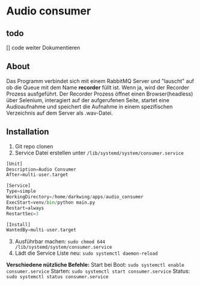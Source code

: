 # Audio consumer

## todo
[] code weiter Dokumentieren

## About
Das Programm verbindet sich mit einem RabbitMQ Server und "lauscht" auf ob die Queue mit dem Name __recorder__ füllt ist. Wenn ja, wird der Recorder Prozess ausfgeführt.
Der Recorder Prozess öffnet einen Browser(headless) über Selenium, interagiert auf der aufgerufenen Seite, startet eine Audioaufnahme und speichert die Aufnahme in einem spezifischen Verzeichnis auf dem Server als .wav-Datei.

## Installation

1. Git repo clonen
2. Service Datei erstellen unter `/lib/systemd/system/consumer.service`

``` Python
[Unit]
Description=Audio Consumer
After=multi-user.target

[Service]
Type=simple
WorkingDirectory=/home/darkwing/apps/audio_consumer
ExecStart=venv/bin/python main.py
Restart=always
RestartSec=3

[Install]
WantedBy=multi-user.target
```

3. Ausführbar machen: `sudo chmod 644 /lib/systemd/system/consumer.service`
4. Lädt die Service Liste neu: `sudo systemctl daemon-reload`

__Verschiedene nützliche Befehle:__
Start bei Boot: `sudo systemctl enable consumer.service`
Starten: `sudo systemctl start consumer.service`
Status: `sudo systemctl status consumer.service`
